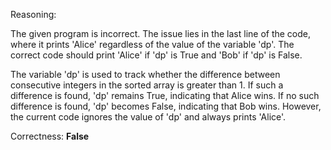 Reasoning: 

The given program is incorrect. The issue lies in the last line of the code, where it prints 'Alice' regardless of the value of the variable 'dp'. The correct code should print 'Alice' if 'dp' is True and 'Bob' if 'dp' is False. 

The variable 'dp' is used to track whether the difference between consecutive integers in the sorted array is greater than 1. If such a difference is found, 'dp' remains True, indicating that Alice wins. If no such difference is found, 'dp' becomes False, indicating that Bob wins. However, the current code ignores the value of 'dp' and always prints 'Alice'.

Correctness: **False**